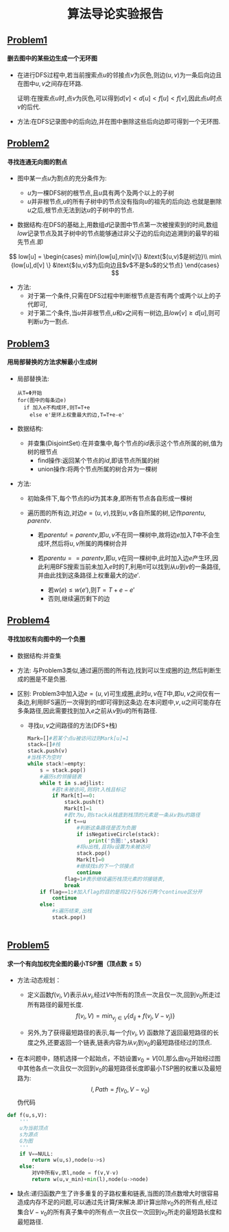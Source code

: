 # <center>算法导论实验报告<center>


## [Problem1](DFS.py)

#### 删去图中的某些边生成一个无环图

* 在进行DFS过程中,若当前搜索点$u$的邻接点$v$为灰色,则边$(u,v)$为一条后向边且在图中$u,v$之间存在环路.

  证明:在搜索点$u$时,点$v$为灰色,可以得到$d[v]<d[u]<f[u]<f[v]$,因此点$u$时点$v$的后代.

* 方法:在DFS记录图中的后向边,并在图中删除这些后向边即可得到一个无环图.

## [Problem2](CutofGraph.py)

#### 寻找连通无向图的割点

* 图中某一点$u$为割点的充分条件为:
  * $u$为一棵DFS树的根节点,且$u$具有两个及两个以上的子树
  * $u$并非根节点,$u$的所有子树中的节点没有指向$u$的祖先的后向边.也就是删除$u$之后,根节点无法到达$u$的子树中的节点.

* 数据结构:在DFS的基础上,用数组$d$记录图中节点第一次被搜索到的时间,数组$low$记录节点及其子树中的节点能够通过非父子边的后向边追溯到的最早的祖先节点.即

$$
low[u] = \begin{cases}
min\{low[u],min[v]\} &\text{$(u,v)$是树边}\\
min\{low[u],d[v] \}  &\text{$(u,v)$为后向边且$v$不是$u$的父节点}
\end{cases}
$$

* 方法:
  * 对于第一个条件,只需在DFS过程中判断根节点是否有两个或两个以上的子代即可,
  * 对于第二个条件,当$u$并非根节点,$u$和$v$之间有一树边,且$low[v]\ge d[u]$,则可判断$u$为一割点.

## [Problem3](MST.py)

#### 用局部替换的方法求解最小生成树

* 局部替换法:

  ```
  从T=Φ开始
  for(图中的每条边e)
  	if 加入e不构成环,则T=T+e
      else e'是环上权重最大的边,T=T+e-e'
  ```

* 数据结构:

  * 并查集(DisjointSet):在并查集中,每个节点的$id$表示这个节点所属的树,值为树的根节点
    * find操作:返回某个节点的$id$,即该节点所属的树
    * union操作:将两个节点所属的树合并为一棵树

* 方法:

  * 初始条件下,每个节点的$id$为其本身,即所有节点各自形成一棵树

  * 遍历图的所有边,对边$e=(u,v)$,找到$u,v$各自所属的树,记作$parentu,parentv$.

    * 若$parentu!=parentv$,即$u,v$不在同一棵树中,故将边$e$加入$T$中不会生成环,然后将$u,v$所属的两棵树合并

    * 若$parentu==parentv$,即$u,v$在同一棵树中,此时加入边$e$产生环,因此利用BFS搜索当前未加入$e$时的$T$,利用$\pi$可以找到从$u$到$v$的一条路径,并由此找到这条路径上权重最大的边$e'$.

      * 若$w(e)\le w(e')$,则$T=T+e-e'$
      * 否则,继续遍历剩下的边

      

## [Problem4](NegativeCircle.py)

#### 寻找加权有向图中的一个负圈

* 数据结构:并查集

* 方法: 与Problem3类似,通过遍历图的所有边,找到可以生成圈的边,然后判断生成的圈是不是负圈.

* 区别: Problem3中加入边$e=(u,v)$可生成圈,此时$u,v$在$T$中,即$u,v$之间仅有一条边,利用BFS遍历一次得到的$\pi$即可得到这条边.在本问题中,$v,u$之间可能存在多条路径,因此需要找到加入$e$之前从$v$到$u$的所有路径.

  * 寻找$u,v$之间路径的方法(DFS+栈)

    ```python
    Mark=[]#若某个点u被访问过则Mark[u]=1
    stack=[]#栈
    stack.push(v)
    #当栈不为空时
    while stack!=empty:
        s = stack.pop()
        #遍历s的邻接链表
        while t in s.adjlist:
            #若t未被访问,则将t入栈且标记
            if Mark[t]==0:
                stack.push(t)
                Mark[t]=1
                #若t为u,则stack从栈底到栈顶的元素是一条从v到u的路径
                if t==u
                	#判断这条路径是否为负圈
                	if isNegativeCircle(stack):
                    	print('负圈:',stack)
                	#将u出栈,且将u设置为未被访问
                    stack.pop()
                    Mark[t]=0
                    #继续找s的下一个邻接点
                    continue
                flag=1#表示继续遍历栈顶元素的邻接链表,
                break
        if flag==1:#加入flag的目的是将22行与26行两个continue区分开
            continue
        else:	
     		#s遍历结束,出栈
    		stack.pop()       
                
    ```

    

## [Problem5](TSP.py)

#### 求一个有向加权完全图的最小TSP圈（顶点数$\le 5$）

* 方法:动态规划：

  * 定义函数$f(v_i,V)$表示从$v_i$,经过$V$中所有的顶点一次且仅一次,回到$v_0$所走过所有路径的最短长度.
    $$
    f(v_i,V) = min_{v_j\in V} \{  d_{ij}+f(v_j,V-v_j)\}
    $$

  * 另外,为了获得最短路径的表示,每一个$f(v_i,V)$ 函数除了返回最短路径的长度之外,还要返回一个链表,链表内容为从$v_i$到$v_0$的最短路径经过的顶点.

* 在本问题中，随机选择一个起始点，不妨设置$v_0=V[0]$,那么由$v_0$开始经过图中其他各点一次且仅一次回到$v_0$的最短路径长度即最小TSP圈的权重以及最短路为:
$$
l,Path = f(v_0,V-{v_0})
$$
伪代码

```python 
def f(u,s,V):
    '''
    u为当前顶点
    s为源点
    G为图
    '''
    if V==NULL:
        return w(u,s),node(u->s)
   	else:
		对V中所有v,求l,node = f(v,V-v)
        return w(u,v_min)+min(l),node(u->node)
```

* 缺点:递归函数产生了许多重复的子路权重和链表,当图的顶点数增大时很容易造成内存不足的问题,可以通过先计算$f$来解决.即计算出除$v_0$外的所有点,经过集合$V-v_0$的所有真子集中的所有点一次且仅一次回到$v_0$所走的最短路长度和最短路径.
